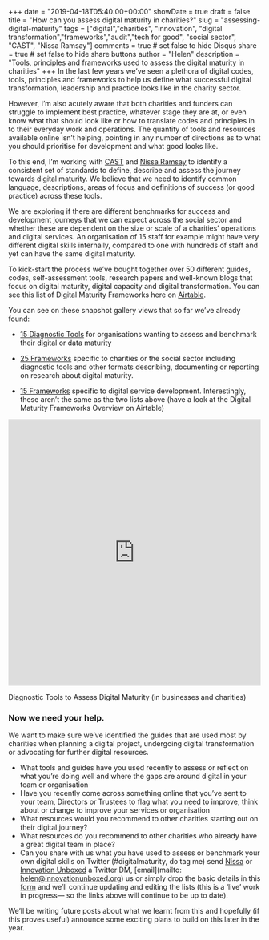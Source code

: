 +++
date = "2019-04-18T05:40:00+00:00"
showDate = true
draft = false
title = "How can you assess digital maturity in charities?"
slug = "assessing-digital-maturity"
tags = ["digital","charities", "innovation", "digital transformation","frameworks","audit","tech for good", "social sector", "CAST", "Nissa Ramsay"]
comments = true	# set false to hide Disqus
share = true	# set false to hide share buttons
author = "Helen"
description = "Tools, principles and frameworks used to assess the digital maturity in charities"
+++
In the last few years we’ve seen a plethora of digital codes, tools, principles and frameworks to help us define what successful digital transformation, leadership and practice looks like in the charity sector.


However, I’m also acutely aware that both charities and funders can struggle to implement best practice, whatever stage they are at, or even know what that should look like or how to translate codes and principles in to their everyday work and operations. The quantity of tools and resources available online isn’t helping, pointing in any number of directions as to what you should prioritise for development and what good looks like.



To this end, I’m working with [CAST](https://wearecast.org.uk/) and [Nissa Ramsay](https://medium.com/@thinksocialtech/how-can-you-assess-digital-maturity-in-charities-bc6a15bdcaa6) to identify a consistent set of standards to define, describe and assess the journey towards digital maturity. We believe that we need to identify common language, descriptions, areas of focus and definitions of success (or good practice) across these tools.



We are exploring if there are different benchmarks for success and development journeys that we can expect across the social sector and whether these are dependent on the size or scale of a charities’ operations and digital services. An organisation of 15 staff for example might have very different digital skills internally, compared to one with hundreds of staff and yet can have the same digital maturity.



To kick-start the process we’ve bought together over 50 different guides, codes, self-assessment tools, research papers and well-known blogs that focus on digital maturity, digital capacity and digital transformation. You can see this list of Digital Maturity Frameworks here on [Airtable](https://airtable.com/shrPu7tPawOcuX89g).


You can see on these snapshot gallery views that so far we’ve already found:

- [15 Diagnostic Tools](https://airtable.com/shrlq6XHnXaNv3bFP) for organisations wanting to assess and benchmark their digital or data maturity

- [25 Frameworks](https://airtable.com/shrowbkYn6rs1uhAA) specific to charities or the social sector including diagnostic tools and other formats describing, documenting or reporting on research about digital maturity.

- [15 Frameworks](https://airtable.com/shrPIZTe1zC6uWBTn) specific to digital service development. Interestingly, these aren’t the same as the two lists above (have a look at the Digital Maturity Frameworks Overview on Airtable)

<iframe scrolling="no" frameborder="0" id="player" src="https://airtable.com/embed/shrlq6XHnXaNv3bFP?referrer=https%3A%2F%2Fmedium.com%2Fmedia%2Ff4261d68fad04a40f12bb9f47832c027%3FpostId%3Dbc6a15bdcaa6" allowfullscreen="true" width="100%" height="533"></iframe>

Diagnostic Tools to Assess Digital Maturity (in businesses and charities)

### Now we need your help.

We want to make sure we’ve identified the guides that are used most by charities when planning a digital project, undergoing digital transformation or advocating for further digital resources.

- What tools and guides have you used recently to assess or reflect on what you’re doing well and where the gaps are around digital in your team or organisation
- Have you recently come across something online that you’ve sent to your team, Directors or Trustees to flag what you need to improve, think about or change to improve your services or organisation
- What resources would you recommend to other charities starting out on their digital journey?
- What resources do you recommend to other charities who already have a great digital team in place?
- Can you share with us what you have used to assess or benchmark your own digital skills on Twitter (#digitalmaturity, do tag me) send [Nissa](https://twitter.com/NissaRamsay) or [Innovation Unboxed](https://twitter.com/iboxforgood) a Twitter DM, [email](mailto: helen@innovationunboxed.org) us or simply drop the basic details in this [form](https://www.innovationunboxed.org/#contact) and we’ll continue updating and editing the lists (this is a ‘live’ work in progress— so the links above will continue to be up to date).

We’ll be writing future posts about what we learnt from this and hopefully (if this proves useful) announce some exciting plans to build on this later in the year.
